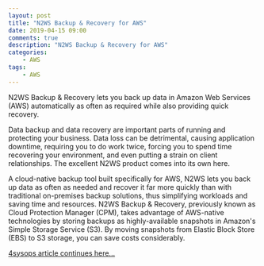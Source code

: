 ```yaml
---
layout: post
title: "N2WS Backup & Recovery for AWS"
date: 2019-04-15 09:00
comments: true
description: "N2WS Backup & Recovery for AWS"
categories:
    - AWS
tags:
    - AWS
---
```


N2WS Backup & Recovery lets you back up data in Amazon Web Services (AWS) automatically as often as required while also providing quick recovery.

Data backup and data recovery are important parts of running and protecting your business. Data loss can be detrimental, causing application downtime, requiring you to do work twice, forcing you to spend time recovering your environment, and even putting a strain on client relationships. The excellent N2WS product comes into its own here.

A cloud-native backup tool built specifically for AWS, N2WS lets you back up data as often as needed and recover it far more quickly than with traditional on-premises backup solutions, thus simplifying workloads and saving time and resources. N2WS Backup & Recovery, previously known as Cloud Protection Manager (CPM), takes advantage of AWS-native technologies by storing backups as highly-available snapshots in Amazon's Simple Storage Service (S3). By moving snapshots from Elastic Block Store (EBS) to S3 storage, you can save costs considerably.

[4sysops article continues here...](https://4sysops.com/archives/n2ws-backup-recovery-for-aws/)
